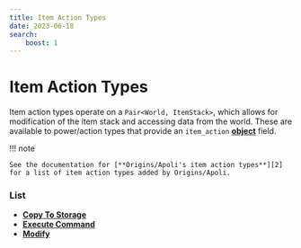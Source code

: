 ```yaml
---
title: Item Action Types
date: 2023-06-18
search:
    boost: 1
---
```


#   Item Action Types

Item action types operate on a `Pair<World, ItemStack>`, which allows for modification of the item stack and accessing data from the world. These are available to power/action types that provide an `item_action` [**object**][1] field.


!!! note

    See the documentation for [**Origins/Apoli's item action types**][2] for a list of item action types added by Origins/Apoli.


### List

* [**Copy To Storage**](item_action_types/copy_to_storage.md)
* [**Execute Command**](item_action_types/execute_command.md)
* [**Modify**](item_action_types/modify.md)



[1]: https://origins.readthedocs.io/en/latest/types/data_types/object
[2]: https://origins.readthedocs.io/en/latest/types/item_action_types
